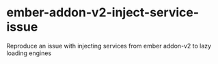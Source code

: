 # ember-addon-v2-inject-service-issue
Reproduce an issue with injecting services from ember addon-v2 to lazy loading engines
